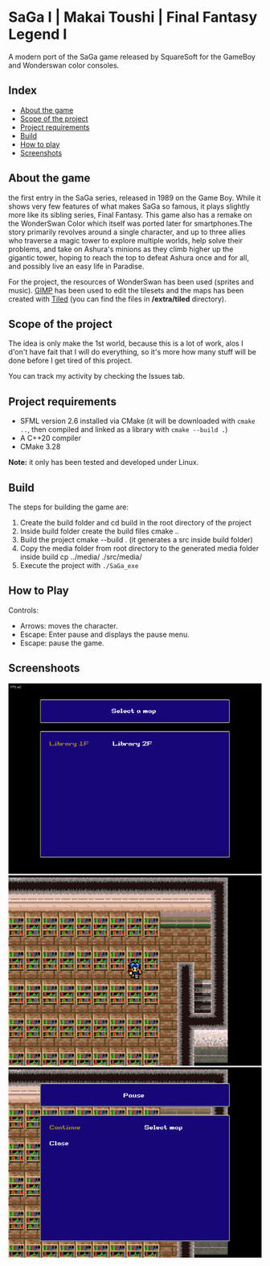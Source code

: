 # SaGa I | Makai Toushi | Final Fantasy Legend I

A modern port of the SaGa game released by SquareSoft for the GameBoy and Wonderswan color consoles.

## Index

- [About the game](#about-the-game)
- [Scope of the project](#scope-of-the-project)
- [Project requirements](#project-requirements)
- [Build](#build)
- [How to play](#how-to-play)
- [Screenshots](#screenshoots)

## About the game

the first entry in the SaGa series, released in 1989 on the Game Boy. While it shows very few features of what makes SaGa so famous, it plays slightly more like its sibling series, Final Fantasy. This game also has a remake on the WonderSwan Color which itself was ported later for smartphones.The story primarily revolves around a single character, and up to three allies who traverse a magic tower to explore multiple worlds, help solve their problems, and take on Ashura's minions as they climb higher up the gigantic tower, hoping to reach the top to defeat Ashura once and for all, and possibly live an easy life in Paradise.

For the project, the resources of WonderSwan has been used (sprites and music). [GIMP](https://www.gimp.org/) has been used to edit the tilesets and the maps has been created with [Tiled](https://www.mapeditor.org/) (you can find the files in **/extra/tiled** directory).

## Scope of the project

The idea is only make the 1st world, because this is a lot of work, alos I d'on't have fait that I will do everything, so it's more how many stuff will be done before I get tired of this project.

You can track my activity by checking the Issues tab.

## Project requirements

- SFML version 2.6 installed via CMake (it will be downloaded with `cmake ..`, then compiled and linked as a library with `cmake --build .`)
- A C++20 compiler
- CMake 3.28

**Note:** it only has been tested and developed under Linux.

## Build

The steps for building the game are:

1. Create the build folder and cd build in the root directory of the project
2. Inside build folder create the build files cmake ..
3. Build the project cmake --build . (it generates a src inside build folder)
4. Copy the media folder from root directory to the generated media folder inside build cp ../media/ ./src/media/
5. Execute the project with `./SaGa_exe`

## How to Play

Controls:

- Arrows: moves the character.
- Escape: Enter pause and displays the pause menu.
- Escape: pause the game.


## Screenshoots

![Main menu](extra/screenshot/sh1.png)
![Library](extra/screenshot/sh2.png)
![Pause menu](extra/screenshot/sh3.png)
